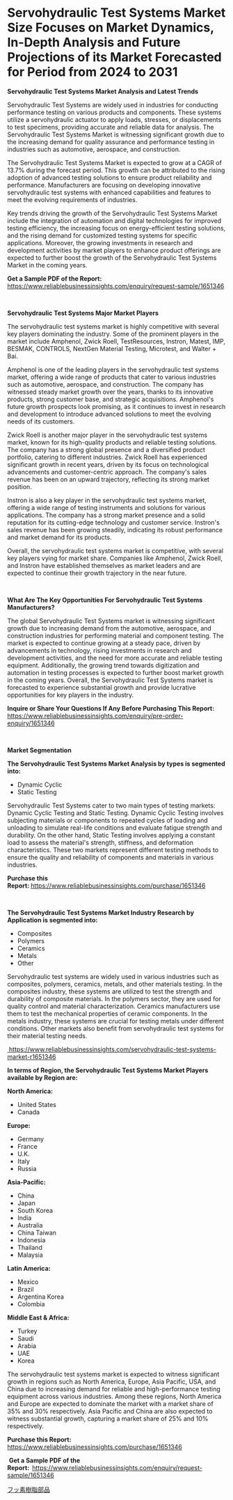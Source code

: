 <p><h1>Servohydraulic Test Systems Market Size Focuses on Market Dynamics, In-Depth Analysis and Future Projections of its Market Forecasted for Period from 2024 to 2031</h1></p><p><strong>Servohydraulic Test Systems Market Analysis and Latest Trends</strong></p>
<p><p>Servohydraulic Test Systems are widely used in industries for conducting performance testing on various products and components. These systems utilize a servohydraulic actuator to apply loads, stresses, or displacements to test specimens, providing accurate and reliable data for analysis. The Servohydraulic Test Systems Market is witnessing significant growth due to the increasing demand for quality assurance and performance testing in industries such as automotive, aerospace, and construction.</p><p>The Servohydraulic Test Systems Market is expected to grow at a CAGR of 13.7% during the forecast period. This growth can be attributed to the rising adoption of advanced testing solutions to ensure product reliability and performance. Manufacturers are focusing on developing innovative servohydraulic test systems with enhanced capabilities and features to meet the evolving requirements of industries.</p><p>Key trends driving the growth of the Servohydraulic Test Systems Market include the integration of automation and digital technologies for improved testing efficiency, the increasing focus on energy-efficient testing solutions, and the rising demand for customized testing systems for specific applications. Moreover, the growing investments in research and development activities by market players to enhance product offerings are expected to further boost the growth of the Servohydraulic Test Systems Market in the coming years.</p></p>
<p><strong>Get a Sample PDF of the Report:&nbsp;</strong> <a href="https://www.reliablebusinessinsights.com/enquiry/request-sample/1651346">https://www.reliablebusinessinsights.com/enquiry/request-sample/1651346</a></p>
<p>&nbsp;</p>
<p><strong>Servohydraulic Test Systems Major Market Players</strong></p>
<p><p>The servohydraulic test systems market is highly competitive with several key players dominating the industry. Some of the prominent players in the market include Amphenol, Zwick Roell, TestResources, Instron, Matest, IMP, BESMAK, CONTROLS, NextGen Material Testing, Microtest, and Walter + Bai.</p><p>Amphenol is one of the leading players in the servohydraulic test systems market, offering a wide range of products that cater to various industries such as automotive, aerospace, and construction. The company has witnessed steady market growth over the years, thanks to its innovative products, strong customer base, and strategic acquisitions. Amphenol's future growth prospects look promising, as it continues to invest in research and development to introduce advanced solutions to meet the evolving needs of its customers.</p><p>Zwick Roell is another major player in the servohydraulic test systems market, known for its high-quality products and reliable testing solutions. The company has a strong global presence and a diversified product portfolio, catering to different industries. Zwick Roell has experienced significant growth in recent years, driven by its focus on technological advancements and customer-centric approach. The company's sales revenue has been on an upward trajectory, reflecting its strong market position.</p><p>Instron is also a key player in the servohydraulic test systems market, offering a wide range of testing instruments and solutions for various applications. The company has a strong market presence and a solid reputation for its cutting-edge technology and customer service. Instron's sales revenue has been growing steadily, indicating its robust performance and market demand for its products.</p><p>Overall, the servohydraulic test systems market is competitive, with several key players vying for market share. Companies like Amphenol, Zwick Roell, and Instron have established themselves as market leaders and are expected to continue their growth trajectory in the near future.</p></p>
<p>&nbsp;</p>
<p><strong>What Are The Key Opportunities For Servohydraulic Test Systems Manufacturers?</strong></p>
<p><p>The global Servohydraulic Test Systems market is witnessing significant growth due to increasing demand from the automotive, aerospace, and construction industries for performing material and component testing. The market is expected to continue growing at a steady pace, driven by advancements in technology, rising investments in research and development activities, and the need for more accurate and reliable testing equipment. Additionally, the growing trend towards digitization and automation in testing processes is expected to further boost market growth in the coming years. Overall, the Servohydraulic Test Systems market is forecasted to experience substantial growth and provide lucrative opportunities for key players in the industry.</p></p>
<p><strong>Inquire or Share Your Questions If Any Before Purchasing This Report:</strong> <a href="https://www.reliablebusinessinsights.com/enquiry/pre-order-enquiry/1651346">https://www.reliablebusinessinsights.com/enquiry/pre-order-enquiry/1651346</a></p>
<p>&nbsp;</p>
<p><strong>Market Segmentation</strong></p>
<p><strong>The Servohydraulic Test Systems Market Analysis by types is segmented into:</strong></p>
<p><ul><li>Dynamic Cyclic</li><li>Static Testing</li></ul></p>
<p><p>Servohydraulic Test Systems cater to two main types of testing markets: Dynamic Cyclic Testing and Static Testing. Dynamic Cyclic Testing involves subjecting materials or components to repeated cycles of loading and unloading to simulate real-life conditions and evaluate fatigue strength and durability. On the other hand, Static Testing involves applying a constant load to assess the material's strength, stiffness, and deformation characteristics. These two markets represent different testing methods to ensure the quality and reliability of components and materials in various industries.</p></p>
<p><strong>Purchase this Report:&nbsp;</strong><a href="https://www.reliablebusinessinsights.com/purchase/1651346">https://www.reliablebusinessinsights.com/purchase/1651346</a></p>
<p>&nbsp;</p>
<p><strong>The Servohydraulic Test Systems Market Industry Research by Application is segmented into:</strong></p>
<p><ul><li>Composites</li><li>Polymers</li><li>Ceramics</li><li>Metals</li><li>Other</li></ul></p>
<p><p>Servohydraulic test systems are widely used in various industries such as composites, polymers, ceramics, metals, and other materials testing. In the composites industry, these systems are utilized to test the strength and durability of composite materials. In the polymers sector, they are used for quality control and material characterization. Ceramics manufacturers use them to test the mechanical properties of ceramic components. In the metals industry, these systems are crucial for testing metals under different conditions. Other markets also benefit from servohydraulic test systems for their material testing needs.</p></p>
<p><a href="https://www.reliablebusinessinsights.com/servohydraulic-test-systems-market-r1651346">&nbsp;https://www.reliablebusinessinsights.com/servohydraulic-test-systems-market-r1651346</a></p>
<p><strong>In terms of Region, the Servohydraulic Test Systems Market Players available by Region are:</strong></p>
<p>
    <p> <strong> North America: </strong>
        <ul>
            <li>United States</li>
            <li>Canada</li>
        </ul>
        </p> 
    <p> <strong> Europe: </strong>
        <ul>
            <li>Germany</li>
            <li>France</li>
            <li>U.K.</li>
            <li>Italy</li>
            <li>Russia</li>
        </ul>
        </p> 
    <p> <strong> Asia-Pacific: </strong>
        <ul>
            <li>China</li>
            <li>Japan</li>
            <li>South Korea</li>
            <li>India</li>
            <li>Australia</li>
            <li>China Taiwan</li>
            <li>Indonesia</li>
            <li>Thailand</li>
            <li>Malaysia</li>
        </ul>
        </p> 
    <p> <strong> Latin America: </strong>
        <ul>
            <li>Mexico</li>
            <li>Brazil</li>
            <li>Argentina Korea</li>
            <li>Colombia</li>
        </ul>
        </p> 
    <p> <strong> Middle East & Africa: </strong>
        <ul>
            <li>Turkey</li>
            <li>Saudi</li>
            <li>Arabia</li>
            <li>UAE</li>
            <li>Korea</li>
        </ul>
    </p>
    </p>
<p><p>The servohydraulic test systems market is expected to witness significant growth in regions such as North America, Europe, Asia Pacific, USA, and China due to increasing demand for reliable and high-performance testing equipment across various industries. Among these regions, North America and Europe are expected to dominate the market with a market share of 35% and 30% respectively. Asia Pacific and China are also expected to witness substantial growth, capturing a market share of 25% and 10% respectively.</p></p>
<p><strong>Purchase this Report: </strong><a href="https://www.reliablebusinessinsights.com/purchase/1651346">https://www.reliablebusinessinsights.com/purchase/1651346</a></p>
<p>&nbsp;<strong>Get a Sample PDF of the Report:&nbsp;&nbsp;</strong><a href="https://www.reliablebusinessinsights.com/enquiry/request-sample/1651346">https://www.reliablebusinessinsights.com/enquiry/request-sample/1651346</a></p>
<p><strong></strong></p>
<p><p><a href="https://medium.com/@laceyzemlak1/%E3%83%95%E3%83%83%E7%B4%A0%E7%B3%BB%E3%83%9D%E3%83%AA%E3%83%9E%E3%83%BC%E3%82%B3%E3%83%B3%E3%83%9D%E3%83%BC%E3%83%8D%E3%83%B3%E3%83%88%E5%B8%82%E5%A0%B4-%E5%B8%82%E5%A0%B4%E3%82%B7%E3%82%A7%E3%82%A2-%E5%B8%82%E5%A0%B4%E5%8B%95%E5%90%91-%E3%81%8A%E3%82%88%E3%81%B3%E5%B0%86%E6%9D%A5%E3%81%AE%E6%88%90%E9%95%B7%E3%82%92%E6%8E%A2%E3%82%8B-629b4c492fa8">フッ素樹脂部品</a></p></p>